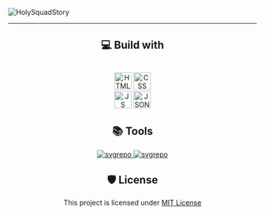 
![HolySquadStory](https://socialify.git.ci/CorentinL5/HolySquadStory/image?description=1&font=Rokkitt&forks=1&name=1&pattern=Circuit%20Board&stargazers=1&theme=Auto)
<br>

<hr>
<div align="center">

<h2>💻 Build with</h2>

<br><img src="https://corentinl5.github.io/CorentinL5/assets/skills/html-5.svg" width="35em" alt="HTML">
<img src="https://corentinl5.github.io/CorentinL5/assets/skills/css-3.svg" width="35em" alt="CSS">
<br><img src="https://corentinl5.github.io/CorentinL5/assets/skills/javascript.svg" width="35em" alt="JS">
<img src="https://corentinl5.github.io/CorentinL5/assets/skills/json.svg" width="35em" alt="JSON">

<h2>📚 Tools</h2>

<a href="https://www.svgrepo.com/collection/flags-collection-4/">
    <img src="https://www.svgrepo.com/logo.svg" alt="svgrepo">
</a>
<a href="https://www.svgviewer.dev/">
    <img src="https://www.svgviewer.dev/images/logo.svg" alt="svgrepo">
</a>

<h2>🛡️ License</h2>

This project is licensed under [MIT License](LICENSE)
</div>
